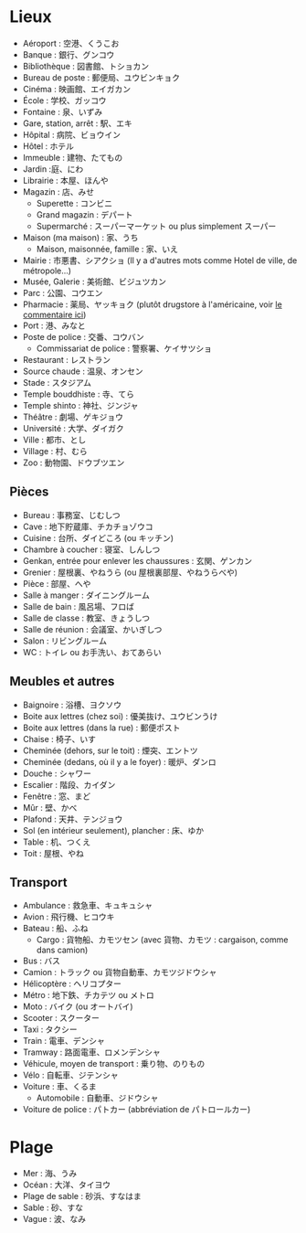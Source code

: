 # Lieux

- Aéroport : 空港、くうこお
- Banque : 銀行、グンコウ
- Bibliothèque : 図書館、トショカン
- Bureau de poste : 郵便局、ユウビンキョク
- Cinéma : 映画館、エイガカン
- École : 学校、ガッコウ
- Fontaine : 泉、いずみ
- Gare, station, arrêt : 駅、エキ
- Hôpital : 病院、ビョウイン
- Hôtel : ホテル
- Immeuble : 建物、たてもの
- Jardin :庭、にわ
- Librairie : 本屋、ほんや
- Magazin : 店、みせ
  - Superette : コンビニ
  - Grand magazin : デパート
  - Supermarché : スーパーマーケット ou plus simplement スーパー
- Maison (ma maison) : 家、うち
  - Maison, maisonnée, famille : 家、いえ
- Mairie : 市悪書、シアクショ (Il y a d'autres mots comme Hotel de ville, de métropole...)
- Musée, Galerie : 美術館、ビジュツカン
- Parc : 公園、コウエン
- Pharmacie : 薬局、ヤッキョク (plutôt drugstore à l'américaine, voir [le commentaire ici](https://www.youtube.com/watch?v=hKKyDpSZ4HA))
- Port : 港、みなと
- Poste de police : 交番、コウバン
  - Commissariat de police : 警察署、ケイサツショ
- Restaurant : レストラン
- Source chaude : 温泉、オンセン
- Stade : スタジアム
- Temple bouddhiste : 寺、てら
- Temple shinto : 神社、ジンジャ
- Théâtre : 劇場、ゲキジョウ
- Université : 大学、ダイガク
- Ville : 都市、とし
- Village : 村、むら
- Zoo : 動物園、ドウブツエン

## Pièces

- Bureau : 事務室、じむしつ
- Cave : 地下貯蔵庫、チカチョゾウコ
- Cuisine : 台所、ダイどころ (ou キッチン)
- Chambre à coucher : 寝室、しんしつ
- Genkan, entrée pour enlever les chaussures : 玄関、ゲンカン
- Grenier : 屋根裏、やねうら (ou 屋根裏部屋、やねうらべや)
- Pièce : 部屋、へや
- Salle à manger : ダイニングルーム
- Salle de bain : 風呂場、フロば
- Salle de classe : 教室、きょうしつ
- Salle de réunion : 会議室、かいぎしつ
- Salon : リビングルーム
- WC : トイレ ou お手洗い、おてあらい

## Meubles et autres

- Baignoire : 浴槽、ヨクソウ
- Boite aux lettres (chez soi) : 優美抜け、ユウビンうけ
- Boite aux lettres (dans la rue) : 郵便ポスト
- Chaise : 椅子、いす
- Cheminée (dehors, sur le toit) : 煙突、エントツ
- Cheminée (dedans, où il y a le foyer) : 暖炉、ダンロ
- Douche : シャワー
- Escalier : 階段、カイダン
- Fenêtre : 窓、まど
- Mûr : 壁、かべ
- Plafond : 天井、テンジョウ
- Sol (en intérieur seulement), plancher : 床、ゆか
- Table : 机、つくえ
- Toit : 屋根、やね

## Transport

- Ambulance : 救急車、キュキュシャ
- Avion : 飛行機、ヒコウキ
- Bateau : 船、ふね
  - Cargo : 貨物船、カモツセン (avec 貨物、カモツ : cargaison, comme dans camion)
- Bus : バス
- Camion : トラック ou 貨物自動車、カモツジドウシャ
- Hélicoptère : ヘリコプター
- Métro : 地下鉄、チカテツ ou メトロ
- Moto : バイク (ou オートバイ)
- Scooter : スクーター
- Taxi : タクシー
- Train : 電車、デンシャ
- Tramway : 路面電車、ロメンデンシャ
- Véhicule, moyen de transport : 乗り物、のりもの
- Vélo : 自転車、ジテンシャ
- Voiture : 車、くるま
  - Automobile : 自動車、ジドウシャ
- Voiture de police : パトカー (abbréviation de パトロールカー)

# Plage

- Mer : 海、うみ
- Océan : 大洋、タイヨウ
- Plage de sable : 砂浜、すなはま
- Sable : 砂、すな
- Vague : 波、なみ
